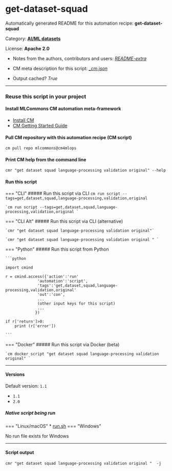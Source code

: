# get-dataset-squad
Automatically generated README for this automation recipe: **get-dataset-squad**

Category: **[AI/ML datasets](..)**

License: **Apache 2.0**

* Notes from the authors, contributors and users: [*README-extra*](https://github.com/mlcommons/cm4mlops/tree/main/script/get-dataset-squad/README-extra.md)

* CM meta description for this script: *[_cm.json](https://github.com/mlcommons/cm4mlops/tree/main/script/get-dataset-squad/_cm.json)*
* Output cached? *True*

---
### Reuse this script in your project

#### Install MLCommons CM automation meta-framework

* [Install CM](https://docs.mlcommons.org/ck/install)
* [CM Getting Started Guide](https://docs.mlcommons.org/ck/getting-started/)

#### Pull CM repository with this automation recipe (CM script)

```cm pull repo mlcommons@cm4mlops```

#### Print CM help from the command line

````cmr "get dataset squad language-processing validation original" --help````

#### Run this script

=== "CLI"
    ##### Run this script via CLI
    `cm run script --tags=get,dataset,squad,language-processing,validation,original`

    `cm run script --tags=get,dataset,squad,language-processing,validation,original `

=== "CLI Alt"
    ##### Run this script via CLI (alternative)

    `cmr "get dataset squad language-processing validation original"`

    `cmr "get dataset squad language-processing validation original " `


=== "Python"
    ##### Run this script from Python


    ```python

    import cmind

    r = cmind.access({'action':'run'
                  'automation':'script',
                  'tags':'get,dataset,squad,language-processing,validation,original'
                  'out':'con',
                  ...
                  (other input keys for this script)
                  ...
                 })

    if r['return']>0:
        print (r['error'])

    ```


=== "Docker"
    ##### Run this script via Docker (beta)

    `cm docker script "get dataset squad language-processing validation original" `

___

#### Versions
Default version: `1.1`

* `1.1`
* `2.0`

##### Native script being run
=== "Linux/macOS"
     * [run.sh](https://github.com/mlcommons/cm4mlops/tree/main/script/get-dataset-squad/run.sh)
=== "Windows"

No run file exists for Windows
___
#### Script output
`cmr "get dataset squad language-processing validation original "  -j`